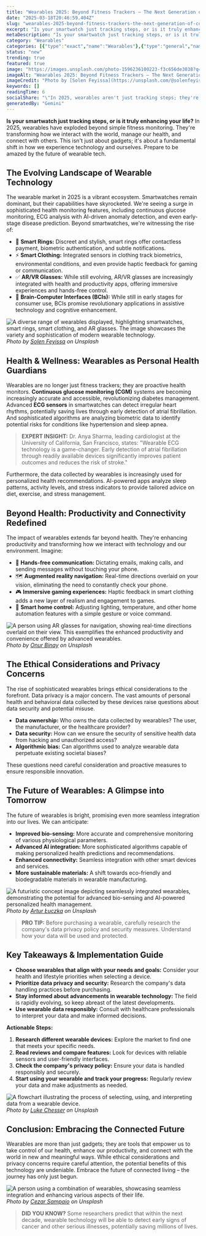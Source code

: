 ```yaml
---
title: "Wearables 2025: Beyond Fitness Trackers – The Next Generation of Connected Living"
date: "2025-03-18T20:46:59.404Z"
slug: "wearables-2025-beyond-fitness-trackers-the-next-generation-of-connected-living"
excerpt: "Is your smartwatch just tracking steps, or is it truly enhancing your life? In 2025, wearables have exploded beyond simple fitness monitoring. They're transforming how we interact with the world, manage our health, and connect with others.  This isn't just about gadgets; it's about a fundamental shift in how we experience technology and ourselves.  Prepare to be amazed by the future of wearable tech."
metaDescription: "Is your smartwatch just tracking steps, or is it truly enhancing your life? In 2025, wearables have exploded beyond simple fitness monitoring. They're tran..."
category: "Wearables"
categories: [{"type":"exact","name":"Wearables"},{"type":"general","name":"Consumer Electronics"},{"type":"medium","name":"Human-Computer Interaction"},{"type":"specific","name":"Sensor Technology"},{"type":"niche","name":"Biometric Data Analysis"}]
status: "new"
trending: true
featured: true
image: "https://images.unsplash.com/photo-1596236100223-f3c656de3038?q=85&w=1200&fit=max&fm=webp&auto=compress"
imageAlt: "Wearables 2025: Beyond Fitness Trackers – The Next Generation of Connected Living"
imageCredit: "Photo by [Solen Feyissa](https://unsplash.com/@solenfeyissa) on Unsplash"
keywords: []
readingTime: 6
socialShare: "\"In 2025, wearables aren't just tracking steps; they're predicting health risks and transforming how we live.  The ethical implications are huge, but the potential for a healthier, more connected future is even bigger.\""
generatedBy: "Gemini"
---
```




**Is your smartwatch just tracking steps, or is it truly enhancing your life?** In 2025, wearables have exploded beyond simple fitness monitoring. They're transforming how we interact with the world, manage our health, and connect with others.  This isn't just about gadgets; it's about a fundamental shift in how we experience technology and ourselves.  Prepare to be amazed by the future of wearable tech.

## The Evolving Landscape of Wearable Technology

The wearable market in 2025 is a vibrant ecosystem.  Smartwatches remain dominant, but their capabilities have skyrocketed.  We're seeing a surge in sophisticated health monitoring features, including continuous glucose monitoring, ECG analysis with AI-driven anomaly detection, and even early-stage disease prediction.  Beyond smartwatches, we're witnessing the rise of:

* 🔑 **Smart Rings:**  Discreet and stylish, smart rings offer contactless payment, biometric authentication, and subtle notifications.
* ⚡ **Smart Clothing:**  Integrated sensors in clothing track biometrics, environmental conditions, and even provide haptic feedback for gaming or communication.
* ✅ **AR/VR Glasses:**  While still evolving, AR/VR glasses are increasingly integrated with health and productivity apps, offering immersive experiences and hands-free control.
* 🧠 **Brain-Computer Interfaces (BCIs):**  While still in early stages for consumer use, BCIs promise revolutionary applications in assistive technology and cognitive enhancement.

![A diverse range of wearables displayed, highlighting smartwatches, smart rings, smart clothing, and AR glasses.  The image showcases the variety and sophistication of modern wearable technology.](https://images.unsplash.com/photo-1596236100223-f3c656de3038?q=85&w=1200&fit=max&fm=webp&auto=compress)
*Photo by [Solen Feyissa](https://unsplash.com/@solenfeyissa) on Unsplash*

## Health & Wellness: Wearables as Personal Health Guardians

Wearables are no longer just fitness trackers; they are proactive health monitors.  **Continuous glucose monitoring (CGM)** systems are becoming increasingly accurate and accessible, revolutionizing diabetes management.  Advanced **ECG sensors** in smartwatches can detect irregular heart rhythms, potentially saving lives through early detection of atrial fibrillation.  And sophisticated algorithms are analyzing biometric data to identify potential risks for conditions like hypertension and sleep apnea.

> **EXPERT INSIGHT:** Dr. Anya Sharma, leading cardiologist at the University of California, San Francisco, states: "Wearable ECG technology is a game-changer. Early detection of atrial fibrillation through readily available devices significantly improves patient outcomes and reduces the risk of stroke."

Furthermore, the data collected by wearables is increasingly used for personalized health recommendations.  AI-powered apps analyze sleep patterns, activity levels, and stress indicators to provide tailored advice on diet, exercise, and stress management.

## Beyond Health: Productivity and Connectivity Redefined

The impact of wearables extends far beyond health.  They're enhancing productivity and transforming how we interact with technology and our environment.  Imagine:

* 📱 **Hands-free communication:**  Dictating emails, making calls, and sending messages without touching your phone.
* 🗺️ **Augmented reality navigation:**  Real-time directions overlaid on your vision, eliminating the need to constantly check your phone.
* 🎮 **Immersive gaming experiences:**  Haptic feedback in smart clothing adds a new layer of realism and engagement to games.
* 🏡 **Smart home control:**  Adjusting lighting, temperature, and other home automation features with a simple gesture or voice command.

![A person using AR glasses for navigation, showing real-time directions overlaid on their view.  This exemplifies the enhanced productivity and convenience offered by advanced wearables.](https://images.unsplash.com/photo-1619037961390-f2047d89bc55?q=85&w=1200&fit=max&fm=webp&auto=compress)
*Photo by [Onur Binay](https://unsplash.com/@onurbinay) on Unsplash*

## The Ethical Considerations and Privacy Concerns

The rise of sophisticated wearables brings ethical considerations to the forefront.  Data privacy is a major concern.  The vast amounts of personal health and behavioral data collected by these devices raise questions about data security and potential misuse.  

* **Data ownership:** Who owns the data collected by wearables?  The user, the manufacturer, or the healthcare provider?
* **Data security:**  How can we ensure the security of sensitive health data from hacking and unauthorized access?
* **Algorithmic bias:**  Can algorithms used to analyze wearable data perpetuate existing societal biases?

These questions need careful consideration and proactive measures to ensure responsible innovation.

## The Future of Wearables: A Glimpse into Tomorrow

The future of wearables is bright, promising even more seamless integration into our lives.  We can anticipate:

* **Improved bio-sensing:**  More accurate and comprehensive monitoring of various physiological parameters.
* **Advanced AI integration:**  More sophisticated algorithms capable of making personalized health predictions and recommendations.
* **Enhanced connectivity:**  Seamless integration with other smart devices and services.
* **More sustainable materials:**  A shift towards eco-friendly and biodegradable materials in wearable manufacturing.

![A futuristic concept image depicting seamlessly integrated wearables, demonstrating the potential for advanced bio-sensing and AI-powered personalized health management.](https://images.unsplash.com/photo-1523395243481-163f8f6155ab?q=85&w=1200&fit=max&fm=webp&auto=compress)
*Photo by [Artur Łuczka](https://unsplash.com/@artur_luczka) on Unsplash*

> **PRO TIP:**  Before purchasing a wearable, carefully research the company's data privacy policy and security measures.  Understand how your data will be used and protected.

## Key Takeaways & Implementation Guide

* **Choose wearables that align with your needs and goals:** Consider your health and lifestyle priorities when selecting a device.
* **Prioritize data privacy and security:** Research the company's data handling practices before purchasing.
* **Stay informed about advancements in wearable technology:**  The field is rapidly evolving, so keep abreast of the latest developments.
* **Use wearable data responsibly:**  Consult with healthcare professionals to interpret your data and make informed decisions.

**Actionable Steps:**

1. **Research different wearable devices:** Explore the market to find one that meets your specific needs.
2. **Read reviews and compare features:** Look for devices with reliable sensors and user-friendly interfaces.
3. **Check the company's privacy policy:** Ensure your data is handled responsibly and securely.
4. **Start using your wearable and track your progress:** Regularly review your data and make adjustments as needed.

![A flowchart illustrating the process of selecting, using, and interpreting data from a wearable device.](https://images.unsplash.com/photo-1434494878577-86c23bcb06b9?q=85&w=1200&fit=max&fm=webp&auto=compress)
*Photo by [Luke Chesser](https://unsplash.com/@lukechesser) on Unsplash*

## Conclusion: Embracing the Connected Future

Wearables are more than just gadgets; they are tools that empower us to take control of our health, enhance our productivity, and connect with the world in new and meaningful ways.  While ethical considerations and privacy concerns require careful attention, the potential benefits of this technology are undeniable. Embrace the future of connected living – the journey has only just begun.

![A person using a combination of wearables, showcasing seamless integration and enhancing various aspects of their life.](https://images.unsplash.com/photo-1580943943004-6a4697b70059?q=85&w=1200&fit=max&fm=webp&auto=compress)
*Photo by [Cezar Sampaio](https://unsplash.com/@cezarsmpio) on Unsplash*

> **DID YOU KNOW?** Some researchers predict that within the next decade, wearable technology will be able to detect early signs of cancer and other serious illnesses, potentially saving millions of lives.


<div class="reading-progress-container">
  <div id="reading-progress" class="reading-progress"></div>
</div>
